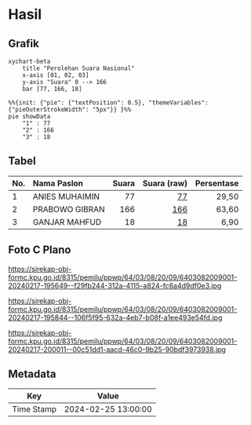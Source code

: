 # Hasil

## Grafik

```mermaid
xychart-beta
    title "Perolehan Suara Nasional"
    x-axis [01, 02, 03]
    y-axis "Suara" 0 --> 166
    bar [77, 166, 18]
```

```mermaid
%%{init: {"pie": {"textPosition": 0.5}, "themeVariables": {"pieOuterStrokeWidth": "5px"}} }%%
pie showData
    "1" : 77
    "2" : 166
    "3" : 18
```

## Tabel

| No. | Nama Paslon    | Suara | Suara (raw) | Persentase |
|:--- |:-------------- | -----:| -----------:| ----------:|
| 1   | ANIES MUHAIMIN | 77    | [77][p-1]   | 29,50      |
| 2   | PRABOWO GIBRAN | 166   | [166][p-2]  | 63,60      |
| 3   | GANJAR MAHFUD  | 18    | [18][p-3]   | 6,90       |


[p-1]: https://github.com/gigit-pemilu/pemilu-2024/blob/main/pilpres/hitung-suara/sub/64-kalimantan-timur/sub/03-berau/sub/08-biduk-biduk/sub/2009-giring-giring/sub/001-tps/sub/paslon-1.txt
[p-2]: https://github.com/gigit-pemilu/pemilu-2024/blob/main/pilpres/hitung-suara/sub/64-kalimantan-timur/sub/03-berau/sub/08-biduk-biduk/sub/2009-giring-giring/sub/001-tps/sub/paslon-2.txt
[p-3]: https://github.com/gigit-pemilu/pemilu-2024/blob/main/pilpres/hitung-suara/sub/64-kalimantan-timur/sub/03-berau/sub/08-biduk-biduk/sub/2009-giring-giring/sub/001-tps/sub/paslon-3.txt

## Foto C Plano

https://sirekap-obj-formc.kpu.go.id/8315/pemilu/ppwp/64/03/08/20/09/6403082009001-20240217-195649--f29fb244-312a-4115-a824-fc6a4d9df0e3.jpg

https://sirekap-obj-formc.kpu.go.id/8315/pemilu/ppwp/64/03/08/20/09/6403082009001-20240217-195844--106f5f95-632a-4eb7-b08f-a1ee493e54fd.jpg

https://sirekap-obj-formc.kpu.go.id/8315/pemilu/ppwp/64/03/08/20/09/6403082009001-20240217-200011--00c51dd1-aacd-46c0-9b25-90bdf3973938.jpg


## Metadata

| Key        | Value               |
| ---------- | ------------------- |
| Time Stamp | 2024-02-25 13:00:00 |



